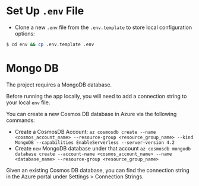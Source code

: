 # Set Up `.env` File

- Clone a new `.env` file from the `.env.template` to store local configuration options:

```bash
$ cd env && cp .env.template .env
```

# Mongo DB

The project requires a MongoDB database.

Before running the app locally, you will need to add a connection string to your local `env` file.

You can create a new Cosmos DB database in Azure via the following commands:
- Create a CosmosDB Account: `az cosmosdb create --name <cosmos_account_name> --resource-group <resource_group_name> --kind MongoDB --capabilities EnableServerless --server-version 4.2`
- Create `new` MongoDB database under that account `az cosmosdb mongodb database create --account-name <cosmos_account_name> --name <database_name> --resource-group <resource_group_name>`

Given an existing Cosmos DB database, you can find the connection string in the Azure portal under Settings > Connection Strings.